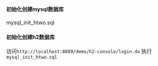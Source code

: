#### 初始化创建mysql数据库
mysql_init_htwo.sql

#### 初始化创建h2数据库
访问`http://localhost:8889/demo/h2-console/login.do`
执行`mysql_init_htwo.sql`
